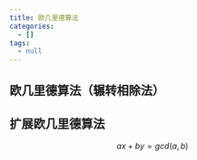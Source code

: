 ```yaml
---
title: 欧几里德算法
categories:
  - []
tags:
  - null
---
```


<!--more-->

## 欧几里德算法（辗转相除法）

## 扩展欧几里德算法

$$
ax + by = gcd(a, b)
$$